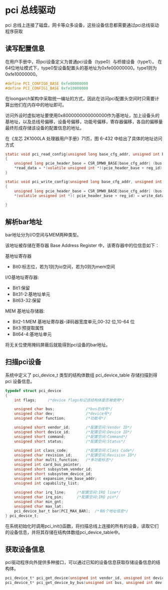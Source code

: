 # pci 总线驱动

pci 总线上连接了磁盘，网卡等众多设备，这些设备信息都需要通过pci总线驱动程序获取

## 读写配置信息

在用户手册中，将pci设备定义为普通pci设备（type0）与桥接设备（type1）。
在64位地址模式下，type0型设备配置头的基地址为0xfe00000000。type1则为0xfe10000000。

```c
#define PCI_CONFIG0_BASE 0xfe00000000
#define PCI_CONFIG1_BASE 0xfe10000000
```

在loongarch架构中采取统一编址的方式，因此在访问pci配置头空间时只需要计算出他们在内存中的地址即可。

访问外设时虚拟地址要使用0x8000000000000000作为基地址，加上设备头的基地址，以及总线号偏移，设备号偏移，功能号偏移，寄存器偏移，各自的偏移量最终形成存储该设备的配置信息的地址。

在《龙芯 2K1000LA 处理器用户手册》71页，图 6-432 中给出了具体的地址访问方式

```c
static void pci_read_config(unsigned long base_cfg_addr, unsigned int bus, unsigned int device, unsigned int function, unsigned int reg_id, unsigned int * read_data)
{
    unsigned long pcie_header_base = CSR_DMW0_BASE|base_cfg_addr| (bus << 16) | (device << 11)| (function<<8);
    *read_data = *(volatile unsigned int *)(pcie_header_base + reg_id) ; 
}

static void pci_write_config(unsigned long base_cfg_addr, unsigned int bus, unsigned int device, unsigned int function, unsigned int reg_id, unsigned int * write_data)
{
    unsigned long pcie_header_base = CSR_DMW0_BASE|base_cfg_addr| (bus << 16) | (device << 11)| (function<<8);
    *(volatile unsigned int *)( pcie_header_base + reg_id) = write_data;
    
}
```

## 解析bar地址

bar地址分为I/O空间与MEM两种类型。

该地址被存储在寄存器 Base Address Register 中，该寄存器中的位信息如下：

基地址寄存器

* Bit0:标志位，若为1则为io空间，若为0则为mem空间

I/O基地址寄存器:

* Bit1:保留
* Bit31-2:基地址单元
* Bit63-32:保留

MEM 基地址存储器:

* Bit2-1:MEM 基地址寄存器-译码器宽度单元,00-32 位,10-64 位
* Bit3:预提取属性
* Bit64-4:基地址单元

将无关位使用掩码屏蔽后就能得到pci设备的bar地址。

## 扫描pci设备

系统中定义了 pci_device_t 类型的结构体数组 pci_device_table 存储扫描到得 pci 设备信息。

```c
typedef struct pci_device
{
    int flags;     /*device flags标记该结构体是否被使用*/

    unsigned char bus;              /*bus总线号*/
    unsigned char dev;              /*device号*/
    unsigned char function;         /*功能号*/

    unsigned short vendor_id;       /*配置空间:Vendor ID*/
    unsigned short device_id;       /*配置空间:Device ID*/
    unsigned short command;         /*配置空间:Command*/
    unsigned short status;          /*配置空间:Status*/
    
    unsigned int class_code;        /*配置空间:Class Code*/
    unsigned char revision_id;      /*配置空间:Revision ID*/
    unsigned char multi_function;   /*多功能标志*/
    unsigned int card_bus_pointer;
    unsigned short subsystem_vendor_id;
    unsigned short subsystem_device_id;
    unsigned int expansion_rom_base_addr;
    unsigned int capability_list;
    
    unsigned char irq_line;     /*配置空间:IRQ line*/
    unsigned char irq_pin;      /*配置空间:IRQ pin*/
    unsigned char min_gnt;
    unsigned char max_lat;
    pci_device_bar_t bar[PCI_MAX_BAR];  /*有6个地址信息*/
} pci_device_t;
```

在系统初始化时调用pci_init()函数，将扫描总线上连接的所有的设备，读取它们的设备信息，并将其存储在结构体数组pci_device_table中。

## 获取设备信息

pci驱动程序向外提供多种接口，可以通过已知的设备信息获取存储设备信息的结构体。

```c
pci_device_t* pci_get_device(unsigned int vendor_id, unsigned int device_id);//通过设备id与厂商id获取设备信息
pci_device_t* pci_get_device_by_bus(unsigned int bus, unsigned int dev,unsigned int function);//通过总线号，设备号，功能号获取设备信息
```
